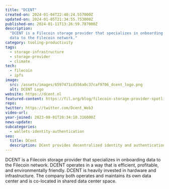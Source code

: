 ```yaml
---
title: "DCENT"
created-on: 2024-01-04T22:40:24.557000Z
updated-on: 2024-01-05T21:34:55.753000Z
published-on: 2024-01-11T13:26:59.787000Z
description:
  "DCENT is a Filecoin storage provider that specializes in onboarding
  data to the Filecoin network."
category: tooling-productivity
tags:
  - storage-infrastructure
  - storage-provider
  - climate
tech:
  - filecoin
  - ipfs
image:
  src: /assets/images/6597471cd556a0c37caf9706_dcent_logo.png
  alt: DCENT Logo
website: https://dcent.nl
featured-content: https://fil.org/blog/filecoin-storage-provider-spotlight-dcent/
repo:
twitter: https://twitter.com/Dcent_Web3
video-url:
year-joined: 2023-08-01T20:34:10.316000Z
news-update:
subcategories:
  - wallets-identity-authentication
seo:
  title: DCent
  description: DCent provides decentralized identity and authentication solutions.
---
```


DCENT is a Filecoin storage provider that specializes in onboarding data to the Filecoin network. DCENT operates in a way that is efficient, profitable, and environmentally friendly. DCENT is heavily invested in hardware and infrastructure. The company both operates and maintains its own data center and is co-located in shared data center space.
